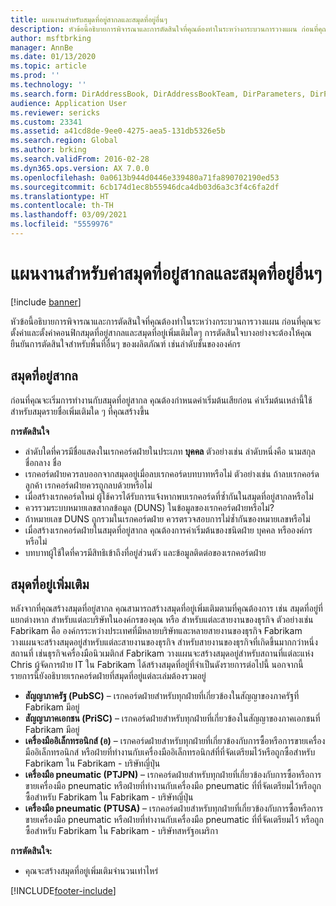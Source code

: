 ```yaml
---
title: แผนงานสำหรับสมุดที่อยู่สากลและสมุดที่อยู่อื่นๆ
description: หัวข้อนี้อธิบายการพิจารณาและการตัดสินใจที่คุณต้องทำในระหว่างกระบวนการวางแผน ก่อนที่คุณจะตั้งค่าและตั้งค่าคอนฟิกสมุดที่อยู่สากลและสมุดที่อยู่เพิ่มเติมใดๆ
author: msftbrking
manager: AnnBe
ms.date: 01/13/2020
ms.topic: article
ms.prod: ''
ms.technology: ''
ms.search.form: DirAddressBook, DirAddressBookTeam, DirParameters, DirPartyTable
audience: Application User
ms.reviewer: sericks
ms.custom: 23341
ms.assetid: a41cd8de-9ee0-4275-aea5-131db5326e5b
ms.search.region: Global
ms.author: brking
ms.search.validFrom: 2016-02-28
ms.dyn365.ops.version: AX 7.0.0
ms.openlocfilehash: 0a0613b944d0446e339480a71fa890702190ed53
ms.sourcegitcommit: 6cb174d1ec8b55946dca4db03d6a3c3f4c6fa2df
ms.translationtype: HT
ms.contentlocale: th-TH
ms.lasthandoff: 03/09/2021
ms.locfileid: "5559976"
---
```

# <a name="plan-for-the-global-address-book-and-other-address-books"></a>แผนงานสำหรับค่าสมุดที่อยู่สากลและสมุดที่อยู่อื่นๆ

[!include [banner](../includes/banner.md)]

หัวข้อนี้อธิบายการพิจารณาและการตัดสินใจที่คุณต้องทำในระหว่างกระบวนการวางแผน ก่อนที่คุณจะตั้งค่าและตั้งค่าคอนฟิกสมุดที่อยู่สากลและสมุดที่อยู่เพิ่มเติมใดๆ การตัดสินใจบางอย่างจะต้องให้คุณยืนยันการตัดสินใจสำหรับพื้นที่อื่นๆ ของผลิตภัณฑ์ เช่นลำดับชั้นขององค์กร

## <a name="global-address-book"></a>สมุดที่อยู่สากล

ก่อนที่คุณจะเริ่มการทำงานกับสมุดที่อยู่สากล คุณต้องกำหนดค่าเริ่มต้นเสียก่อน ค่าเริ่มต้นเหล่านี้ใช้สำหรับสมุดรายชื่อเพิ่มเติมใด ๆ ที่คุณสร้างขึ้น

**การตัดสินใจ**

- ลำดับใดที่ควรมีชื่อแสดงในเรกคอร์ดฝ่ายในประเภท **บุคคล** ตัวอย่างเช่น ลำดับหนึ่งคือ นามสกุล ชื่อกลาง ชื่อ
- เรกคอร์ดฝ่ายควรลบออกจากสมุดอยู่เมื่อลบเรกคอร์ดบทบาทหรือไม่ ตัวอย่างเช่น ถ้าลบเรกคอร์ดลูกค้า เรกคอร์ดฝ่ายควรถูกลบด้วยหรือไม่
- เมื่อสร้างเรกคอร์ดใหม่ ผู้ใช้ควรได้รับการแจ้งหากพบเรกคอร์ดที่ซ้ำกันในสมุดที่อยู่สากลหรือไม่
- ควรรวมระบบหมายเลขสากลข้อมูล (DUNS) ในข้อมูลของเรกคอร์ดฝ่ายหรือไม่?
- ถ้าหมายเลข DUNS ถูกรวมในเรกคอร์ดฝ่าย ควรตรวจสอบการไม่ซ้ำกันของหมายเลขหรือไม่
- เมื่อสร้างเรกคอร์ดฝ่ายในสมุดที่อยู่สากล คุณต้องการค่าเริ่มต้นของชนิดฝ่าย บุคคล หรือองค์กรหรือไม่
- บทบาทผู้ใช้ใดที่ควรมีสิทธิเข้าถึงที่อยู่ส่วนตัว และข้อมูลติดต่อของเรกคอร์ดฝ่าย

## <a name="additional-address-books"></a>สมุดที่อยู่เพิ่มเติม

หลังจากที่คุณสร้างสมุดที่อยู่สากล คุณสามารถสร้างสมุดที่อยู่เพิ่มเติมตามที่คุณต้องการ เช่น สมุดที่อยู่ที่แยกต่างหาก สำหรับแต่ละบริษัทในองค์กรของคุณ หรือ สำหรับแต่ละสายงานของธุรกิจ ตัวอย่างเช่น Fabrikam คือ องค์กรระหว่างประเทศที่มีหลายบริษัทและหลายสายงานของธุรกิจ Fabrikam วางแผนจะสร้างสมุดอยู่สำหรับแต่ละสายงานของธุรกิจ สำหรับสายงานของธุรกิจที่เกิดขึ้นมากกว่าหนึ่งสถานที่ เช่นธุรกิจเครื่องมือนิวเมติกส์ Fabrikam วางแผนจะสร้างสมุดอยู่สำหรับสถานที่แต่ละแห่ง Chris ผู้จัดการฝ่าย IT ใน Fabrikam ได้สร้างสมุดที่อยู่ที่จำเป็นดังรายการต่อไปนี้ นอกจากนี้ รายการนี้ยังอธิบายเรกคอร์ดฝ่ายที่สมุดที่อยู่แต่ละเล่มต้องรวมอยู่

- **สัญญาภาครัฐ (PubSC)** – เรกคอร์ดฝ่ายสำหรับทุกฝ่ายที่เกี่ยวข้องในสัญญาของภาครัฐที่ Fabrikam มีอยู่
- **สัญญาภาคเอกชน (PriSC)** – เรกคอร์ดฝ่ายสำหรับทุกฝ่ายที่เกี่ยวข้องในสัญญาของภาคเอกชนที่ Fabrikam มีอยู่
- **เครื่องมืออิเล็กทรอนิกส์ (อ)** – เรกคอร์ดฝ่ายสำหรับทุกฝ่ายที่เกี่ยวข้องกับการซื้อหรือการขายเครื่องมืออิเล็กทรอนิกส์ หรือฝ่ายที่ทำงานกับเครื่องมืออิเล็กทรอนิกส์ที่ที่จัดเตรียมไว้หรือถูกซื้อสำหรับ Fabrikam ใน Fabrikam - บริษัทญี่ปุ่น
- **เครื่องมือ pneumatic (PTJPN)** – เรกคอร์ดฝ่ายสำหรับทุกฝ่ายที่เกี่ยวข้องกับการซื้อหรือการขายเครื่องมือ pneumatic หรือฝ่ายที่ทำงานกับเครื่องมือ pneumatic ที่ที่จัดเตรียมไว้หรือถูกซื้อสำหรับ Fabrikam ใน Fabrikam - บริษัทญี่ปุ่น
- **เครื่องมือ pneumatic (PTUSA)** – เรกคอร์ดฝ่ายสำหรับทุกฝ่ายที่เกี่ยวข้องกับการซื้อหรือการขายเครื่องมือ pneumatic หรือฝ่ายที่ทำงานกับเครื่องมือ pneumatic ที่ที่จัดเตรียมไว้ หรือถูกซื้อสำหรับ Fabrikam ใน Fabrikam - บริษัทสหรัฐอเมริกา

**การตัดสินใจ:**

- คุณจะสร้างสมุดที่อยู่เพิ่มเติมจำนวนเท่าไหร่


[!INCLUDE[footer-include](../../../includes/footer-banner.md)]